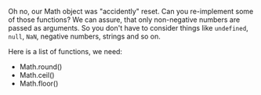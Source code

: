 <div class="markdown prose max-w-none" id="description"><p>Oh no, our Math object was "accidently" reset. Can you re-implement some of those functions? We can assure, that only non-negative numbers are passed as arguments. So you don't have to consider things like <code>undefined</code>, <code>null</code>, <code>NaN</code>, negative numbers, strings and so on.</p>
<p>Here is a list of functions, we need:</p>
<ul>
<li>Math.round()</li>
<li>Math.ceil()</li>
<li>Math.floor()</li>
</ul>
</div>